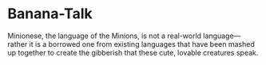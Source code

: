 # Banana-Talk
Minionese, the language of the Minions, is not a real-world language—rather it is a borrowed one from existing languages that have been mashed up together to create the gibberish that these cute, lovable creatures speak.
